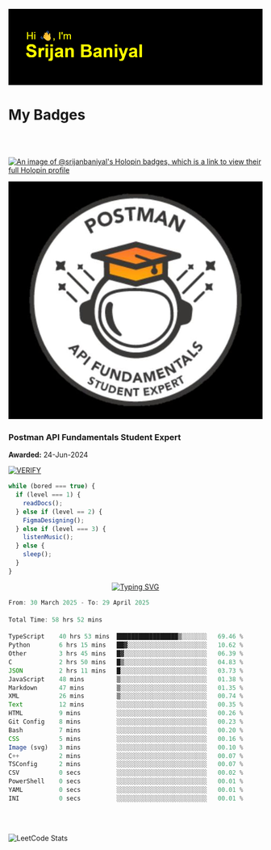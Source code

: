 ![Header](./header.png)

# My Badges

<Br />
<Br />

[![An image of @srijanbaniyal's Holopin badges, which is a link to view their full Holopin profile](https://holopin.me/srijanbaniyal)](https://holopin.io/@srijanbaniyal)

[![Postman API Fundamentals Student Expert](/Postman.jpeg)](https://api.badgr.io/public/assertions/r9BLLy0oTfKJBbkGuDI1zA)

### Postman API Fundamentals Student Expert

**Awarded:** 24-Jun-2024

[![VERIFY](https://img.shields.io/badge/VERIFY-blue)](https://badgecheck.io?url=https%3A%2F%2Fapi.badgr.io%2Fpublic%2Fassertions%2Fr9BLLy0oTfKJBbkGuDI1zA)

```javascript
while (bored === true) {
  if (level === 1) {
    readDocs();
  } else if (level == 2) {
    FigmaDesigning();
  } else if (level === 3) {
    listenMusic();
  } else {
    sleep();
  }
}
```

<p align="center">
  <a href="https://git.io/typing-svg"><img src="https://readme-typing-svg.demolab.com?font=Tilt+Prism&size=30&pause=1000&color=0FF75B&center=true&vCenter=true&width=800&height=80&lines=Time+spent+on+various+Programming+languages" alt="Typing SVG" /></a>
</p>

<!--START_SECTION:waka-->

```TypeScript
From: 30 March 2025 - To: 29 April 2025

Total Time: 58 hrs 52 mins

TypeScript    40 hrs 53 mins  █████████████████▒░░░░░░░   69.46 %
Python        6 hrs 15 mins   ██▓░░░░░░░░░░░░░░░░░░░░░░   10.62 %
Other         3 hrs 45 mins   █▓░░░░░░░░░░░░░░░░░░░░░░░   06.39 %
C             2 hrs 50 mins   █▒░░░░░░░░░░░░░░░░░░░░░░░   04.83 %
JSON          2 hrs 11 mins   █░░░░░░░░░░░░░░░░░░░░░░░░   03.73 %
JavaScript    48 mins         ▒░░░░░░░░░░░░░░░░░░░░░░░░   01.38 %
Markdown      47 mins         ▒░░░░░░░░░░░░░░░░░░░░░░░░   01.35 %
XML           26 mins         ▒░░░░░░░░░░░░░░░░░░░░░░░░   00.74 %
Text          12 mins         ░░░░░░░░░░░░░░░░░░░░░░░░░   00.35 %
HTML          9 mins          ░░░░░░░░░░░░░░░░░░░░░░░░░   00.26 %
Git Config    8 mins          ░░░░░░░░░░░░░░░░░░░░░░░░░   00.23 %
Bash          7 mins          ░░░░░░░░░░░░░░░░░░░░░░░░░   00.20 %
CSS           5 mins          ░░░░░░░░░░░░░░░░░░░░░░░░░   00.16 %
Image (svg)   3 mins          ░░░░░░░░░░░░░░░░░░░░░░░░░   00.10 %
C++           2 mins          ░░░░░░░░░░░░░░░░░░░░░░░░░   00.07 %
TSConfig      2 mins          ░░░░░░░░░░░░░░░░░░░░░░░░░   00.07 %
CSV           0 secs          ░░░░░░░░░░░░░░░░░░░░░░░░░   00.02 %
PowerShell    0 secs          ░░░░░░░░░░░░░░░░░░░░░░░░░   00.01 %
YAML          0 secs          ░░░░░░░░░░░░░░░░░░░░░░░░░   00.01 %
INI           0 secs          ░░░░░░░░░░░░░░░░░░░░░░░░░   00.01 %
```

<!--END_SECTION:waka-->

<Br />
<Br />

![LeetCode Stats](https://leetcard.jacoblin.cool/Srijan-Baniyal?theme=dark&font=Rasa&ext=contest)
